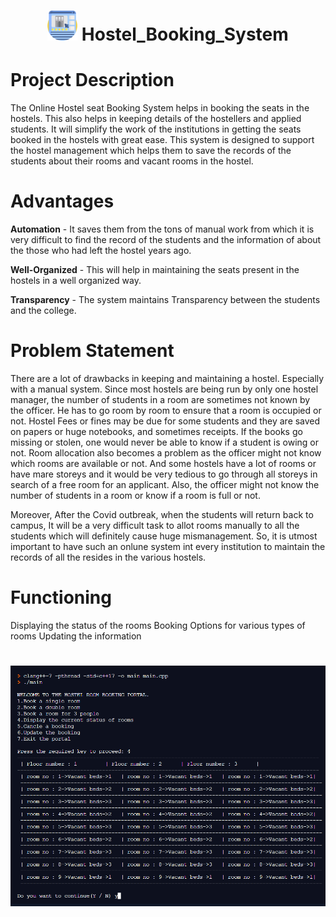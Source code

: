 # <div align="center"><img src="https://github.com/pranjalarora/Hostel-Booking-System/blob/master/img/book.png" width="48"> Hostel_Booking_System </div>
# Project Description

The Online Hostel seat Booking System helps in booking the seats in the hostels. This also helps in keeping details of the hostellers and applied students. It will simplify the work of the institutions in getting the seats booked in the hostels with great ease. This system is designed to support the hostel management which helps them to save the records of the students about their rooms and vacant rooms in the hostel.

# Advantages

**Automation** - It saves them from the tons of manual work from which it is very difficult to find the record of the students and the information of about the those who had left the hostel years ago.

**Well-Organized** - This will help in maintaining the seats present in the hostels in a well organized way.

**Transparency** - The system maintains Transparency between the students and the college.

# Problem Statement

There are a lot of drawbacks in keeping and maintaining a hostel. Especially with a manual system. Since most hostels are being run by only one hostel manager, the number of students in a room are sometimes not known by the officer. He has to go room by room to ensure that a room is occupied or not. Hostel Fees or fines may be due for some students and they are saved on papers or huge notebooks, and sometimes receipts. If the books go missing or stolen, one would never be able to know if a student is owing or not. Room allocation also becomes a problem as the officer might not know which rooms are available or not. And some hostels have a lot of rooms or have mare storeys and it would be very tedious to go through all storeys in search of a free room for an applicant. Also, the officer might not know the number of students in a room or know if a room is full or not.

Moreover, After the Covid outbreak, when the students will return back to campus, It will be a very difficult task to allot rooms manually to all the students which will definitely cause huge mismanagement. So, it is utmost important to have such an onlune system int every institution to maintain the records of all the resides in the various hostels.

# Functioning

Displaying the status of the rooms
Booking Options for various types of rooms
Updating the information

 # ![Screenshot](https://github.com/pranjalarora/Hostel-Booking-System/blob/master/img/book1.png)


